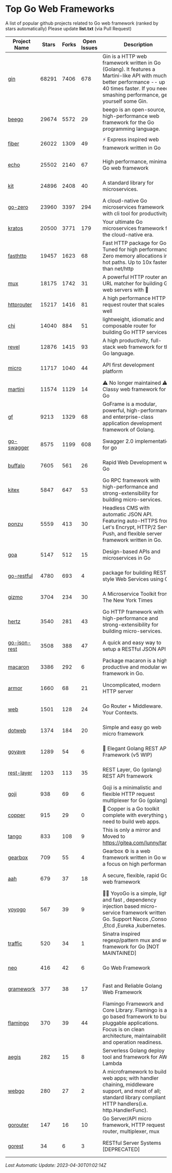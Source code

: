 # Top Go Web Frameworks
A list of popular github projects related to Go web framework (ranked by stars automatically)
Please update **list.txt** (via Pull Request)

| Project Name | Stars | Forks | Open Issues | Description | Last Commit |
| ------------ | ----- | ----- | ----------- | ----------- | ----------- |
| [gin](https://github.com/gin-gonic/gin) | 68291 | 7406 | 678 | Gin is a HTTP web framework written in Go (Golang). It features a Martini-like API with much better performance -- up to 40 times faster. If you need smashing performance, get yourself some Gin. | 2023-04-27 02:16:59 |
| [beego](https://github.com/beego/beego) | 29674 | 5572 | 29 | beego is an open-source, high-performance web framework for the Go programming language. | 2023-03-09 07:19:01 |
| [fiber](https://github.com/gofiber/fiber) | 26022 | 1309 | 49 | ⚡️ Express inspired web framework written in Go | 2023-04-26 19:55:03 |
| [echo](https://github.com/labstack/echo) | 25502 | 2140 | 67 | High performance, minimalist Go web framework | 2023-04-22 18:37:45 |
| [kit](https://github.com/go-kit/kit) | 24896 | 2408 | 40 | A standard library for microservices. | 2023-03-02 02:16:12 |
| [go-zero](https://github.com/zeromicro/go-zero) | 23960 | 3397 | 294 | A cloud-native Go microservices framework with cli tool for productivity. | 2023-04-29 15:46:04 |
| [kratos](https://github.com/go-kratos/kratos) | 20500 | 3771 | 179 | Your ultimate Go microservices framework for the cloud-native era. | 2023-04-24 15:48:14 |
| [fasthttp](https://github.com/valyala/fasthttp) | 19457 | 1623 | 68 | Fast HTTP package for Go. Tuned for high performance. Zero memory allocations in hot paths. Up to 10x faster than net/http | 2023-04-28 15:39:58 |
| [mux](https://github.com/gorilla/mux) | 18175 | 1742 | 31 | A powerful HTTP router and URL matcher for building Go web servers with 🦍 | 2022-12-09 15:56:57 |
| [httprouter](https://github.com/julienschmidt/httprouter) | 15217 | 1416 | 81 | A high performance HTTP request router that scales well | 2022-06-03 15:51:59 |
| [chi](https://github.com/go-chi/chi) | 14040 | 884 | 51 | lightweight, idiomatic and composable router for building Go HTTP services | 2023-04-14 01:45:38 |
| [revel](https://github.com/revel/revel) | 12876 | 1415 | 93 | A high productivity, full-stack web framework for the Go language. | 2022-04-12 20:53:30 |
| [micro](https://github.com/micro/micro) | 11717 | 1040 | 44 | API first development platform | 2023-04-27 08:18:59 |
| [martini](https://github.com/go-martini/martini) | 11574 | 1129 | 14 | ⚠️ No longer maintained ⚠️  Classy web framework for Go | 2017-01-21 21:58:54 |
| [gf](https://github.com/gogf/gf) | 9213 | 1329 | 68 | GoFrame is a modular, powerful, high-performance and enterprise-class application development framework of Golang.  | 2023-04-28 06:55:53 |
| [go-swagger](https://github.com/go-swagger/go-swagger) | 8575 | 1199 | 608 | Swagger 2.0 implementation for go | 2023-04-29 18:41:56 |
| [buffalo](https://github.com/gobuffalo/buffalo) | 7605 | 561 | 26 | Rapid Web Development w/ Go | 2023-01-26 15:34:17 |
| [kitex](https://github.com/cloudwego/kitex) | 5847 | 647 | 53 | Go RPC framework with high-performance and strong-extensibility for building micro-services. | 2023-04-26 03:39:38 |
| [ponzu](https://github.com/ponzu-cms/ponzu) | 5559 | 413 | 30 | Headless CMS with automatic JSON API. Featuring auto-HTTPS from Let's Encrypt, HTTP/2 Server Push, and flexible server framework written in Go. | 2020-01-02 00:14:32 |
| [goa](https://github.com/goadesign/goa) | 5147 | 512 | 15 | Design-based APIs and microservices in Go | 2023-04-24 21:43:55 |
| [go-restful](https://github.com/emicklei/go-restful) | 4780 | 693 | 4 | package for building REST-style Web Services using Go | 2023-04-01 09:27:06 |
| [gizmo](https://github.com/nytimes/gizmo) | 3704 | 234 | 30 | A Microservice Toolkit from The New York Times | 2021-04-30 15:27:05 |
| [hertz](https://github.com/cloudwego/hertz) | 3540 | 281 | 43 | Go HTTP framework with high-performance and strong-extensibility for building micro-services. | 2023-04-27 12:26:58 |
| [go-json-rest](https://github.com/ant0ine/go-json-rest) | 3508 | 388 | 47 | A quick and easy way to setup a RESTful JSON API | 2017-09-13 04:12:08 |
| [macaron](https://github.com/go-macaron/macaron) | 3386 | 292 | 6 | Package macaron is a high productive and modular web framework in Go. | 2023-04-10 05:59:22 |
| [armor](https://github.com/labstack/armor) | 1660 | 68 | 21 | Uncomplicated, modern HTTP server | 2019-08-03 18:10:09 |
| [web](https://github.com/gocraft/web) | 1501 | 128 | 24 | Go Router + Middleware. Your Contexts. | 2019-02-07 15:06:52 |
| [dotweb](https://github.com/devfeel/dotweb) | 1374 | 184 | 20 | Simple and easy go web micro framework | 2023-04-15 08:06:03 |
| [goyave](https://github.com/go-goyave/goyave) | 1289 | 54 | 6 | 🍐 Elegant Golang REST API Framework (v5 WIP) | 2023-04-04 07:50:35 |
| [rest-layer](https://github.com/rs/rest-layer) | 1203 | 113 | 35 | REST Layer, Go (golang) REST API framework | 2021-09-30 23:58:01 |
| [goji](https://github.com/goji/goji) | 938 | 69 | 6 | Goji is a minimalistic and flexible HTTP request multiplexer for Go (golang) | 2019-01-26 23:58:29 |
| [copper](https://github.com/gocopper/copper) | 915 | 29 | 0 | 🚀‏‏‎    ‎‏‏‎‏‏‎‎‎‎‎‎Copper is a Go toolkit complete with everything you need to build web apps. | 2023-03-14 01:23:40 |
| [tango](https://github.com/lunny/tango) | 833 | 108 | 9 | This is only a mirror and Moved to https://gitea.com/lunny/tango | 2019-05-17 03:31:10 |
| [gearbox](https://github.com/gogearbox/gearbox) | 709 | 55 | 4 | Gearbox :gear: is a web framework written in Go with a focus on high performance | 2022-09-21 00:20:37 |
| [aah](https://github.com/go-aah/aah) | 679 | 37 | 18 | A secure, flexible, rapid Go web framework | 2020-09-02 02:31:20 |
| [yoyogo](https://github.com/yoyofx/yoyogo) | 567 | 39 | 9 | 🦄🌈 YoyoGo is a simple, light and fast , dependency injection based micro-service framework written in Go. Support Nacos ,Consoul ,Etcd ,Eureka ,kubernetes. | 2022-09-23 09:31:30 |
| [traffic](https://github.com/gravityblast/traffic) | 520 | 34 | 1 | Sinatra inspired regexp/pattern mux and web framework for Go [NOT MAINTAINED] | 2015-11-26 21:31:07 |
| [neo](https://github.com/ivpusic/neo) | 416 | 42 | 6 | Go Web Framework | 2017-08-14 23:54:31 |
| [gramework](https://github.com/gramework/gramework) | 377 | 38 | 17 | Fast and Reliable Golang Web Framework | 2023-01-24 23:49:42 |
| [flamingo](https://github.com/i-love-flamingo/flamingo) | 370 | 39 | 44 | Flamingo Framework and Core Library. Flamingo is a go based framework to build pluggable applications. Focus is on clean architecture, maintainability and operation readiness. | 2023-04-21 07:09:19 |
| [aegis](https://github.com/tmaiaroto/aegis) | 282 | 15 | 8 | Serverless Golang deploy tool and framework for AWS Lambda | 2019-07-28 17:59:41 |
| [webgo](https://github.com/bnkamalesh/webgo) | 280 | 27 | 2 | A microframework to build web apps; with handler chaining, middleware support, and most of all; standard library compliant HTTP handlers(i.e. http.HandlerFunc). | 2023-03-08 16:03:21 |
| [gorouter](https://github.com/vardius/gorouter) | 147 | 16 | 10 | Go Server/API micro framework, HTTP request router, multiplexer, mux | 2022-10-28 23:16:55 |
| [gorest](https://github.com/tideland/gorest) | 34 | 6 | 3 | RESTful Server Systems [DEPRECATED] | 2017-11-10 13:00:37 |

*Last Automatic Update: 2023-04-30T01:02:14Z*